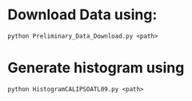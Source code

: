 # Download Data using:
``` python Preliminary_Data_Download.py <path> ```
# Generate histogram using
``` python HistogramCALIPSOATL09.py <path> ```
